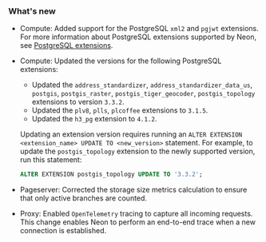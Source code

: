 ### What's new

- Compute: Added support for the PostgreSQL `xml2` and `pgjwt` extensions. For more information about PostgreSQL extensions supported by Neon, see [PostgreSQL extensions](../docs/extensions/pg-extensions).
- Compute: Updated the versions for the following PostgreSQL extensions:
  - Updated the `address_standardizer`, `address_standardizer_data_us`, `postgis`, `postgis_raster`, `postgis_tiger_geocoder`, `postgis_topology` extensions to version `3.3.2`.
  - Updated the `plv8`, `plls`, `plcoffee` extensions to `3.1.5`.
  - Updated the `h3_pg` extension to `4.1.2`.

  Updating an extension version requires running an `ALTER EXTENSION <extension_name> UPDATE TO <new_version>` statement. For example, to update the `postgis_topology` extension to the newly supported version, run this statement:

  ```sql
  ALTER EXTENSION postgis_topology UPDATE TO '3.3.2';
  ```

- Pageserver: Corrected the storage size metrics calculation to ensure that only active branches are counted.
- Proxy: Enabled `OpenTelemetry` tracing to capture all incoming requests. This change enables Neon to perform an end-to-end trace when a new
connection is established.
